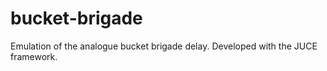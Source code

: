 # bucket-brigade
Emulation of the analogue bucket brigade delay. Developed with the JUCE framework.
